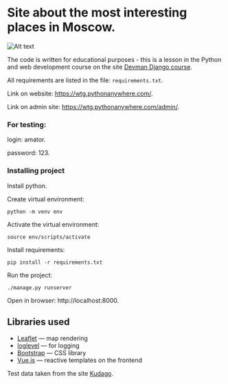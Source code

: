 # Site about the most interesting places in Moscow. 

![Alt text](screen.png?raw=true "Screen example")

The code is written for educational purposes - this is a lesson in the Python and web development course on the site [Devman Django course](https://dvmn.org/modules/django/).  

All requirements are listed in the file: `requirements.txt`.

Link on website: https://wtg.pythonanywhere.com/.

Link on admin site: https://wtg.pythonanywhere.com/admin/.

### For testing:
login: amator.

password: 123.

### Installing project

Install python.

Create virtual environment: 
```shell script
python -m venv env
```
Activate the virtual environment:
```shell script
source env/scripts/activate
```
Install requirements:
```shell script
pip install -r requirements.txt
```
Run the project:
```shell script
./manage.py runserver
```
Open in browser: http://localhost:8000.

## Libraries used

* [Leaflet](https://leafletjs.com/) — map rendering
* [loglevel](https://www.npmjs.com/package/loglevel) — for logging
* [Bootstrap](https://getbootstrap.com/) — CSS library
* [Vue.js](https://ru.vuejs.org/) — reactive templates on the frontend

Test data taken from the site [Kudago](https://kudago.com/).



